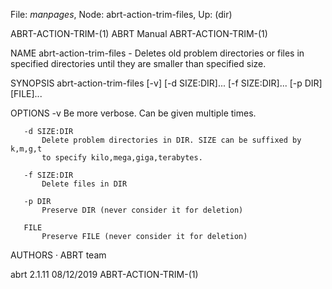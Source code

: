 File: *manpages*,  Node: abrt-action-trim-files,  Up: (dir)

ABRT-ACTION-TRIM-(1)              ABRT Manual             ABRT-ACTION-TRIM-(1)



NAME
       abrt-action-trim-files - Deletes old problem directories or files in
       specified directories until they are smaller than specified size.

SYNOPSIS
       abrt-action-trim-files [-v] [-d SIZE:DIR]... [-f SIZE:DIR]... [-p DIR]
       [FILE]...

OPTIONS
       -v
           Be more verbose. Can be given multiple times.

       -d SIZE:DIR
           Delete problem directories in DIR. SIZE can be suffixed by k,m,g,t
           to specify kilo,mega,giga,terabytes.

       -f SIZE:DIR
           Delete files in DIR

       -p DIR
           Preserve DIR (never consider it for deletion)

       FILE
           Preserve FILE (never consider it for deletion)

AUTHORS
       ·   ABRT team



abrt 2.1.11                       08/12/2019              ABRT-ACTION-TRIM-(1)
